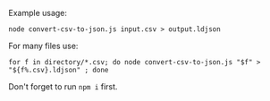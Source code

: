 Example usage:

`node convert-csv-to-json.js input.csv > output.ldjson`

For many files use:

`for f in directory/*.csv; do node convert-csv-to-json.js "$f" > "${f%.csv}.ldjson" ; done`

Don't forget to run `npm i` first.
